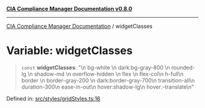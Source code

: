 [**CIA Compliance Manager Documentation v0.8.0**](../README.md)

***

[CIA Compliance Manager Documentation](../globals.md) / widgetClasses

# Variable: widgetClasses

> `const` **widgetClasses**: "\n  bg-white \n  dark:bg-gray-800 \n  rounded-lg \n  shadow-md \n  overflow-hidden \n  flex \n  flex-col\n  h-full\n  border \n  border-gray-200 \n  dark:border-gray-700\n  transition-all\n  duration-300\n  ease-in-out\n  hover:shadow-lg\n  hover:-translate\n"

Defined in: [src/styles/gridStyles.ts:16](https://github.com/Hack23/cia-compliance-manager/blob/791b5a1b6e700c8b8480de209374e4cb1086330d/src/styles/gridStyles.ts#L16)
